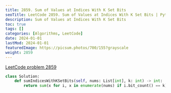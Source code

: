 ```yaml
---
title: 2859. Sum of Values at Indices With K Set Bits
seoTitle: LeetCode 2859. Sum of Values at Indices With K Set Bits | Python solution and explanation
description: Sum of Values at Indices With K Set Bits
toc: true
tags: []
categories: [Algorithms, LeetCode]
date: 2024-01-01
lastMod: 2024-01-01
featuredImage: https://picsum.photos/700/155?grayscale
weight: 2859
---
```


[LeetCode problem 2859](https://leetcode.com/problems/sum-of-values-at-indices-with-k-set-bits/)

```python
class Solution:
    def sumIndicesWithKSetBits(self, nums: List[int], k: int) -> int:
        return sum(x for i, x in enumerate(nums) if i.bit_count() == k)
```
